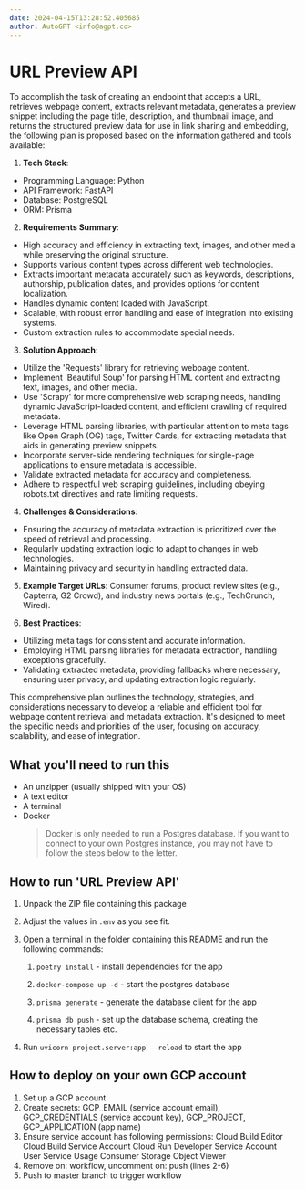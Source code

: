 ```yaml
---
date: 2024-04-15T13:28:52.405685
author: AutoGPT <info@agpt.co>
---
```


# URL Preview API

To accomplish the task of creating an endpoint that accepts a URL, retrieves webpage content, extracts relevant metadata, generates a preview snippet including the page title, description, and thumbnail image, and returns the structured preview data for use in link sharing and embedding, the following plan is proposed based on the information gathered and tools available:

1. **Tech Stack**:
- Programming Language: Python
- API Framework: FastAPI
- Database: PostgreSQL
- ORM: Prisma

2. **Requirements Summary**:
- High accuracy and efficiency in extracting text, images, and other media while preserving the original structure.
- Supports various content types across different web technologies.
- Extracts important metadata accurately such as keywords, descriptions, authorship, publication dates, and provides options for content localization.
- Handles dynamic content loaded with JavaScript.
- Scalable, with robust error handling and ease of integration into existing systems.
- Custom extraction rules to accommodate special needs.

3. **Solution Approach**:
- Utilize the 'Requests' library for retrieving webpage content.
- Implement 'Beautiful Soup' for parsing HTML content and extracting text, images, and other media.
- Use 'Scrapy' for more comprehensive web scraping needs, handling dynamic JavaScript-loaded content, and efficient crawling of required metadata.
- Leverage HTML parsing libraries, with particular attention to meta tags like Open Graph (OG) tags, Twitter Cards, for extracting metadata that aids in generating preview snippets.
- Incorporate server-side rendering techniques for single-page applications to ensure metadata is accessible.
- Validate extracted metadata for accuracy and completeness.
- Adhere to respectful web scraping guidelines, including obeying robots.txt directives and rate limiting requests.

4. **Challenges & Considerations**:
- Ensuring the accuracy of metadata extraction is prioritized over the speed of retrieval and processing.
- Regularly updating extraction logic to adapt to changes in web technologies.
- Maintaining privacy and security in handling extracted data.

5. **Example Target URLs**: Consumer forums, product review sites (e.g., Capterra, G2 Crowd), and industry news portals (e.g., TechCrunch, Wired).

6. **Best Practices**:
- Utilizing meta tags for consistent and accurate information.
- Employing HTML parsing libraries for metadata extraction, handling exceptions gracefully.
- Validating extracted metadata, providing fallbacks where necessary, ensuring user privacy, and updating extraction logic regularly.

This comprehensive plan outlines the technology, strategies, and considerations necessary to develop a reliable and efficient tool for webpage content retrieval and metadata extraction. It's designed to meet the specific needs and priorities of the user, focusing on accuracy, scalability, and ease of integration.

## What you'll need to run this
* An unzipper (usually shipped with your OS)
* A text editor
* A terminal
* Docker
  > Docker is only needed to run a Postgres database. If you want to connect to your own
  > Postgres instance, you may not have to follow the steps below to the letter.


## How to run 'URL Preview API'

1. Unpack the ZIP file containing this package

2. Adjust the values in `.env` as you see fit.

3. Open a terminal in the folder containing this README and run the following commands:

    1. `poetry install` - install dependencies for the app

    2. `docker-compose up -d` - start the postgres database

    3. `prisma generate` - generate the database client for the app

    4. `prisma db push` - set up the database schema, creating the necessary tables etc.

4. Run `uvicorn project.server:app --reload` to start the app

## How to deploy on your own GCP account
1. Set up a GCP account
2. Create secrets: GCP_EMAIL (service account email), GCP_CREDENTIALS (service account key), GCP_PROJECT, GCP_APPLICATION (app name)
3. Ensure service account has following permissions: 
    Cloud Build Editor
    Cloud Build Service Account
    Cloud Run Developer
    Service Account User
    Service Usage Consumer
    Storage Object Viewer
4. Remove on: workflow, uncomment on: push (lines 2-6)
5. Push to master branch to trigger workflow
